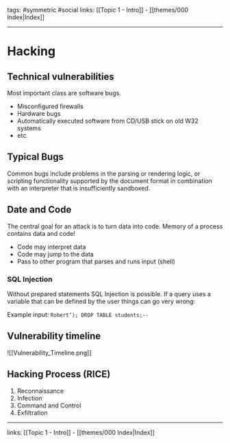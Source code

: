 tags: #symmetric  #social
links:  [[Topic 1 - Intro]] - [[themes/000 Index|Index]]

---
# Hacking

## Technical vulnerabilities

Most important class are software bugs.

* Misconfigured firewalls  
* Hardware bugs  
* Automatically executed software from CD/USB stick on old W32 systems
* etc.

## Typical Bugs

Common bugs include problems in the parsing or rendering logic, or scripting functionality supported by the document format in combination with an interpreter that is insufficiently sandboxed.

## Date and Code

The central goal for an attack is to turn data into code. Memory of a process contains data and code!

* Code may interpret data
* Code may jump to the data
* Pass to other program that parses and runs input (shell)

### SQL Injection

Without prepared statements SQL Injection is possible. If a query uses a variable that can be defined by the user things can go very wrong: 

Example input: `Robert’); DROP TABLE students;--`

## Vulnerability timeline

![[Vulnerability_Timeline.png]]

## Hacking Process (RICE)

1. Reconnaissance
2. Infection
3. Command and Control
4. Exfiltration

---
links:  [[Topic 1 - Intro]] - [[themes/000 Index|Index]]